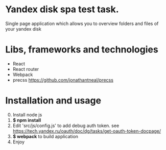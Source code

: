 # Yandex disk spa test task.
Single page application which allows you to overview folders and files of your yandex disk

# Libs, frameworks and technologies
* React
* React router
* Webpack
* precss https://github.com/jonathantneal/precss

# Installation and usage
0. Install node js
1. **$ npm install**
2. Edit 'src/js/config.js' to add debug auth token. see https://tech.yandex.ru/oauth/doc/dg/tasks/get-oauth-token-docpage/
3. **$ webpack**  to build application
4. Enjoy
